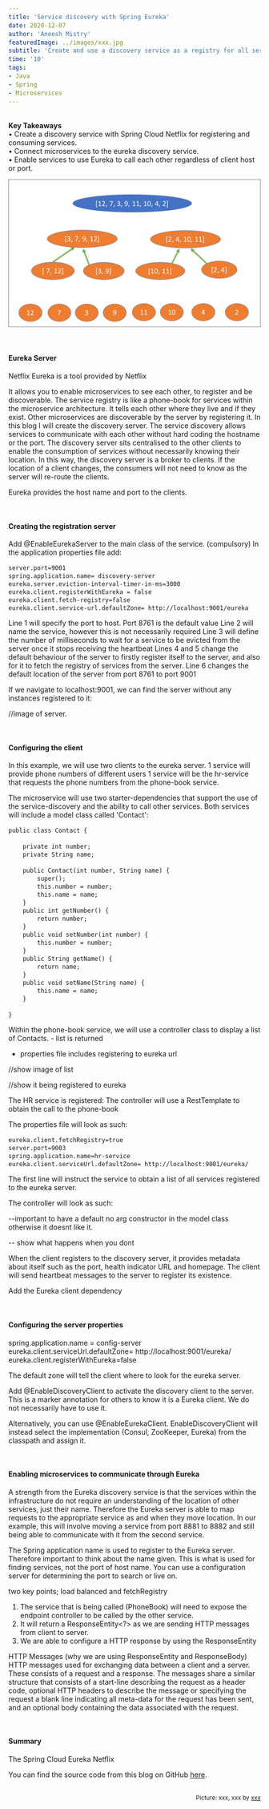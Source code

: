 ```yaml
---
title: 'Service discovery with Spring Eureka'
date: 2020-12-07 
author: 'Aneesh Mistry'
featuredImage: ../images/xxx.jpg
subtitle: 'Create and use a discovery service as a registry for all services within a distributed system.'
time: '10'
tags:
- Java
- Spring
- Microservices
---
```

<br>
<strong>Key Takeaways</strong><br>
&#8226; Create a discovery service with Spring Cloud Netflix for registering and consuming services.<br>
&#8226; Connect microservices to the eureka discovery service.<br>
&#8226; Enable services to use Eureka to call each other regardless of client host or port.<br>

![Merge sort step 2](../../src/images/011MergeSort2.png)

<br>
<h4>Eureka Server</h4>
<p>
Netflix Eureka is a tool provided by Netflix 
</p>
<p>
It allows you to enable microservices to see each other, to register and be discoverable. The service registry is like a phone-book for services within the microservice architecture. It tells each other where they live and if they exist. 
Other microservices are discoverable by the server by registering it. In this blog I will create the discovery server. 
The service discovery allows services to communicate with each other without hard coding the hostname or the port. 
The discovery server sits centralised to the other clients to enable the consumption of services without necessarily knowing their location. In this way, the discovery server is a broker to clients. 
If the location of a client changes, the consumers will not need to know as the server will re-route the clients. 

Eureka provides the host name and port to the clients.

</p>



<br>
<h4>Creating the registration server</h4>
<p>
Add @EnableEurekaServer to the main class of the service. (compulsory)
In the application properties file add:

```{numberLines:true}
server.port=9001
spring.application.name= discovery-server
eureka.server.eviction-interval-timer-in-ms=3000
eureka.client.registerWithEureka = false
eureka.client.fetch-registry=false
eureka.client.service-url.defaultZone= http://localhost:9001/eureka
```
Line 1 will specify the port to host. Port 8761 is the default value
Line 2 will name the service, however this is not necessarily required
Line 3 will define the number of milliseconds to wait for a service to be evicted from the server once it stops receiving the heartbeat
Lines 4 and 5 change the default behaviour of the server to firstly register itself to the server, and also for it to fetch the registry of services from the server.
Line 6 changes the default location of the server from port 8761 to port 9001
</p>
<p>
If we navigate to localhost:9001, we can find the server without any instances registered to it:

//image of server.
</p>




<br>
<h4>Configuring the client</h4>
<p>
In this example, we will use two clients to the eureka server. 
1 service will provide phone numbers of different users
1 service will be the hr-service that requests the phone numbers from the phone-book service.
</p>
<p>
The microservice will use two starter-dependencies that support the use of the service-discovery and the ability to call other services.
Both services will include a model class called 'Contact':

```java{numberLines:true}
public class Contact {
	
	private int number;
	private String name;
	
	public Contact(int number, String name) {
		super();
		this.number = number;
		this.name = name;
	}
	public int getNumber() {
		return number;
	}
	public void setNumber(int number) {
		this.number = number;
	}
	public String getName() {
		return name;
	}
	public void setName(String name) {
		this.name = name;
	}
	
}
```
</p>
<p>
Within the phone-book service, we will use a controller class to display a list of Contacts.
- list is returned

- properties file includes registering to eureka url

//show image of list 

//show it being registered to eureka
</p>
<p>
The HR service is registered:
The controller will use a RestTemplate to obtain the call to the phone-book 

The properties file will look as such:

```numberLines:true
eureka.client.fetchRegistry=true
server.port=9003
spring.application.name=hr-service
eureka.client.serviceUrl.defaultZone= http://localhost:9001/eureka/
```
The first line will instruct the service to obtain a list of all services registered to the eureka server.
</p>
<p>
The controller will look as such:



--important to have a default no arg constructor in the model class otherwise it doesnt like it.

-- show what happens when you dont 

</p>
<p>
When the client registers to the discovery server, it provides metadata about itself such as the port, health indicator URL and homepage. The client will send heartbeat messages to the server to register its existence.
</p>
<p>
Add the Eureka client dependency

</p>

<br>
<h4>Configuring the server properties</h4>
<p>
spring.application.name = config-server
eureka.client.serviceUrl.defaultZone= http://localhost:9001/eureka/
eureka.client.registerWithEureka=false

The default zone will tell the client where to look for the eureka server.
</p>
<p>
Add @EnableDiscoveryClient to activate the discovery client to the server.
This is a marker annotation for others to know it is a Eureka client. We do not necessarily have to use it. 

Alternatively, you can use @EnableEurekaClient. EnableDiscoveryClient will instead select the implementation (Consul, ZooKeeper, Eureka) from the classpath and assign it. 
</p>





<br>
<h4>Enabling microservices to communicate through Eureka</h4>
<p>
A strength from the Eureka discovery service is that the services within the infrastructure do not require an understanding of the location of other services, just their name. Therefore the Eureka server is able to map requests to the appropriate service as and when they move location.
In our example, this will involve moving a service from port 8881 to 8882 and still being able to communicate with it from the second service.

</p>
<p>
The Spring application name is used to register to the Eureka server. Therefore important to think about the name given. This is what is used for finding services, not the port of host name. 
You can use a configuration server for determining the port to search or live on. 

</p>

two key points; load balanced and fetchRegistry

1. The service that is being called (PhoneBook) will need to expose the endpoint controller to be called by the other service.
2. It will return a ResponseEntity<?> as we are sending HTTP messages from client to server. 
3. We are able to configure a HTTP response by using the ResponseEntity
<p>
HTTP Messages (why we are using ResponseEntity<?> and ResponseBody)
HTTP messages used for exchanging data between a client and a server. These consists of a request and a response. 
The messages share a similar structure that consists of a start-line describing the request as a header code, optional HTTP headers to describe the message or specifying the request
a blank line indicating all meta-data for the request has been sent, and an optional body containing the data associated with the request. 
</p>
<br>
<h4>Summary</h4>
<p>
The Spring Cloud Eureka Netflix 

You can find the source code from this blog on GitHub <a href="https://github.com/4neesh/DeveloperBlogDemos/tree/master/Eureka">here</a>.
</p>

<br>
<small style="float: right;" >Picture: xxx, xxx by <a target="_blank" href="http">xxx</small></a><br>
